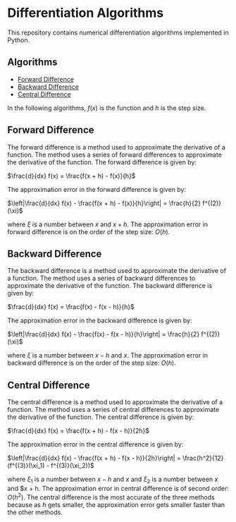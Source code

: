 # Differentiation Algorithms
This repository contains numerical differentiation algorithms implemented in Python.

## Algorithms
* [Forward Difference](#forward-difference)
* [Backward Difference](#backward-difference)
* [Central Difference](#central-difference)

In the following algorithms, $f(x)$ is the function and $h$ is the step size. 

## Forward Difference
The forward difference is a method used to approximate the derivative of a function. The method uses a series of forward differences to approximate the derivative of the function. The forward difference is given by:

$\frac{d}{dx} f(x) = \frac{f(x + h) - f(x)}{h}$

The approximation error in the forward difference is given by:

$\left|\frac{d}{dx} f(x) - \frac{f(x + h) - f(x)}{h}\right| = \frac{h}{2} f^{(2)}(\xi)$

where $\xi$ is a number between $x$ and $x + h$. The approximation error in forward difference is on the order of the step size: $O(h)$.

## Backward Difference
The backward difference is a method used to approximate the derivative of a function. The method uses a series of backward differences to approximate the derivative of the function. The backward difference is given by:

$\frac{d}{dx} f(x) = \frac{f(x) - f(x - h)}{h}$

The approximation error in the backward difference is given by:

$\left|\frac{d}{dx} f(x) - \frac{f(x) - f(x - h)}{h}\right| = \frac{h}{2} f^{(2)}(\xi)$

where $\xi$ is a number between $x - h$ and $x$. The approximation error in backward difference is on the order of the step size: $O(h)$.

## Central Difference
The central difference is a method used to approximate the derivative of a function. The method uses a series of central differences to approximate the derivative of the function. The central difference is given by:

$\frac{d}{dx} f(x) = \frac{f(x + h) - f(x - h)}{2h}$

The approximation error in the central difference is given by:

$\left|\frac{d}{dx} f(x) - \frac{f(x + h) - f(x - h)}{2h}\right| = \frac{h^2}{12} (f^{(3)}(\xi_1) - f^{(3)}(\xi_2))$

where $\xi_1$ is a number between $x - h$ and $x$ and $\xi_2$ is a number between $x$ and $x + h. The approximation error in central difference is of second order: $O(h^2)$. The central difference is the most accurate of the three methods because as $h$ gets smaller, the approximation error gets smaller faster than the other methods.